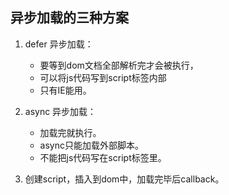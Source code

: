 ## 异步加载的三种方案

1. defer 异步加载：
    - 要等到dom文档全部解析完才会被执行，
    - 可以将js代码写到script标签内部
    - 只有IE能用。

2. async 异步加载：
    - 加载完就执行。
    - async只能加载外部脚本。
    - 不能把js代码写在script标签里。

3. 创建script，插入到dom中，加载完毕后callback。